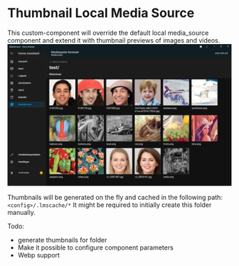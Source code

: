 # Thumbnail Local Media Source

This custom-component will override the default local media_source component and extend it with thumbnail previews of images and videos.  
![Preview](https://github.com/GrumpyMeow/media_source/blob/main/Preview01.png)

Thumbnails will be generated on the fly and cached in the following path: `<config>/.lmscache/*`
It might be required to initially create this folder manually.

Todo: 
* generate thumbnails for folder
* Make it possible to configure component parameters
* Webp support
